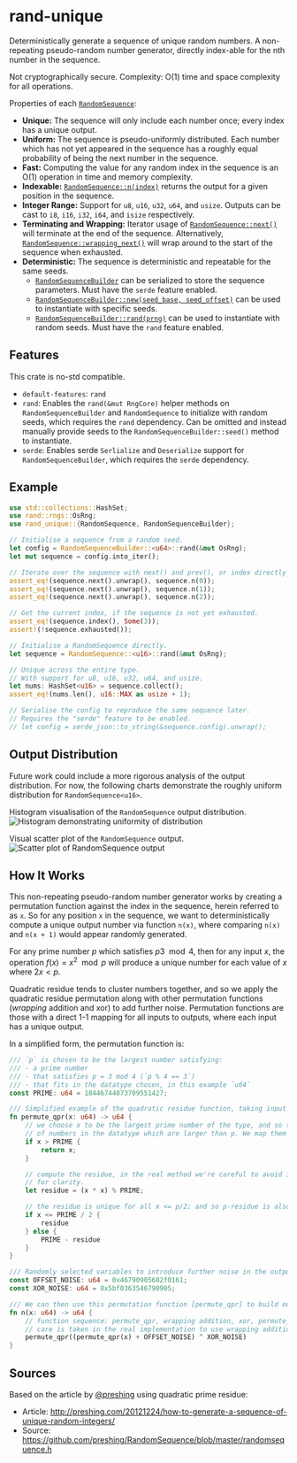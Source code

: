 # rand-unique

Deterministically generate a sequence of unique random numbers. A non-repeating pseudo-random number generator, directly index-able for the nth number in the sequence.

Not cryptographically secure. Complexity: O(1) time and space complexity for all operations.

Properties of each [`RandomSequence`](https://docs.rs/rand-unique/latest/rand_unique/struct.RandomSequence.html):
- **Unique:** The sequence will only include each number once; every index has a unique output.
- **Uniform:** The sequence is pseudo-uniformly distributed. Each number which has not yet appeared in the sequence has a roughly equal probability of being the next number in the sequence.
- **Fast:** Computing the value for any random index in the sequence is an O(1) operation in time and memory complexity.
- **Indexable:** [`RandomSequence::n(index)`](https://docs.rs/rand-unique/latest/rand_unique/struct.RandomSequence.html#method.n) returns the output for a given position in the sequence.
- **Integer Range:** Support for `u8`, `u16`, `u32`, `u64`, and `usize`. Outputs can be cast to `i8`, `i16`, `i32`, `i64`, and `isize` respectively.
- **Terminating and Wrapping:** Iterator usage of [`RandomSequence::next()`](https://docs.rs/rand-unique/latest/rand_unique/struct.RandomSequence.html#method.next) will terminate at the end of the sequence. Alternatively, [`RandomSequence::wrapping_next()`](https://docs.rs/rand-unique/0.2.1/rand_unique/struct.RandomSequence.html#method.wrapping_next) will wrap around to the start of the sequence when exhausted.
- **Deterministic:** The sequence is deterministic and repeatable for the same seeds.
  - [`RandomSequenceBuilder`](https://docs.rs/rand-unique/latest/rand_unique/struct.RandomSequenceBuilder.html) can be serialized to store the sequence parameters. Must have the `serde` feature enabled.
  - [`RandomSequenceBuilder::new(seed_base, seed_offset)`](https://docs.rs/rand-unique/latest/rand_unique/struct.RandomSequenceBuilder.html#method.new) can be used to instantiate with specific seeds.
  - [`RandomSequenceBuilder::rand(prng)`](https://docs.rs/rand-unique/latest/rand_unique/struct.RandomSequenceBuilder.html#method.rand) can be used to instantiate with random seeds. Must have the `rand` feature enabled.

## Features

This crate is no-std compatible.

- `default-features`: `rand`
- `rand`: Enables the `rand(&mut RngCore)` helper methods on `RandomSequenceBuilder` and `RandomSequence` to initialize with random seeds, which requires the `rand` dependency. Can be omitted and instead manually provide seeds to the `RandomSequenceBuilder::seed()` method to instantiate.
- `serde`: Enables serde `Serlialize` and `Deserialize` support for `RandomSequenceBuilder`, which requires the `serde` dependency.

## Example

```rust
use std::collections::HashSet;
use rand::rngs::OsRng;
use rand_unique::{RandomSequence, RandomSequenceBuilder};

// Initialise a sequence from a random seed.
let config = RandomSequenceBuilder::<u64>::rand(&mut OsRng);
let mut sequence = config.into_iter();

// Iterate over the sequence with next() and prev(), or index directly with n(i).
assert_eq!(sequence.next().unwrap(), sequence.n(0));
assert_eq!(sequence.next().unwrap(), sequence.n(1));
assert_eq!(sequence.next().unwrap(), sequence.n(2));

// Get the current index, if the sequence is not yet exhausted.
assert_eq!(sequence.index(), Some(3));
assert!(!sequence.exhausted());

// Initialise a RandomSequence directly.
let sequence = RandomSequence::<u16>::rand(&mut OsRng);

// Unique across the entire type.
// With support for u8, u16, u32, u64, and usize.
let nums: HashSet<u16> = sequence.collect();
assert_eq!(nums.len(), u16::MAX as usize + 1);

// Serialise the config to reproduce the same sequence later.
// Requires the "serde" feature to be enabled.
// let config = serde_json::to_string(&sequence.config).unwrap();
```

## Output Distribution

Future work could include a more rigorous analysis of the output distribution. For now, the following charts demonstrate the roughly uniform distribution for `RandomSequence<u16>`.

Histogram visualisation of the `RandomSequence` output distribution.
![Histogram demonstrating uniformity of distribution](https://github.com/hoxxep/rand-unique/raw/master/charts/histogram-u16.png)

Visual scatter plot of the `RandomSequence` output.
![Scatter plot of RandomSequence output](https://github.com/hoxxep/rand-unique/raw/master/charts/scatter-u16.png)

## How It Works

This non-repeating pseudo-random number generator works by creating a permutation function against the index in the sequence, herein referred to as `x`. So for any position `x` in the sequence, we want to deterministically compute a unique output number via function `n(x)`, where comparing `n(x)` and `n(x + 1)` would appear randomly generated.

For any prime number $p$ which satisfies $p  3 \mod 4$, then for any input $x$, the operation $f(x) = x^2 \mod p$ will produce a unique number for each value of $x$ where $2x < p$.

Quadratic residue tends to cluster numbers together, and so we apply the quadratic residue permutation along with other permutation functions (_wrapping_ addition and xor) to add further noise. Permutation functions are those with a direct 1-1 mapping for all inputs to outputs, where each input has a unique output.

In a simplified form, the permutation function is:
```rust
/// `p` is chosen to be the largest number satisfying:
/// - a prime number
/// - that satisfies p = 3 mod 4 (`p % 4 == 3`)
/// - that fits in the datatype chosen, in this example `u64`
const PRIME: u64 = 18446744073709551427;

/// Simplified example of the quadratic residue function, taking input `x` for prime `PRIME`.
fn permute_qpr(x: u64) -> u64 {
    // we choose x to be the largest prime number of the type, and so there are a small handful
    // of numbers in the datatype which are larger than p. We map them directly to themselves.
    if x > PRIME {
        return x;
    }

    // compute the residue, in the real method we're careful to avoid integer overflow, omitted here
    // for clarity.
    let residue = (x * x) % PRIME;

    // the residue is unique for all x <= p/2; and so p-residue is also unique for x > p/2.
    if x <= PRIME / 2 {
        residue
    } else {
        PRIME - residue
    }
}

/// Randomly selected variables to introduce further noise in the output generation.
const OFFSET_NOISE: u64 = 0x46790905682f0161;
const XOR_NOISE: u64 = 0x5bf0363546790905;

/// We can then use this permutation function [permute_qpr] to build our number generator `n(x)`.
fn n(x: u64) -> u64 {
    // function sequence: permute_qpr, wrapping addition, xor, permute_qpr
    // care is taken in the real implementation to use wrapping addition, omitted here for clarity.
    permute_qpr((permute_qpr(x) + OFFSET_NOISE) ^ XOR_NOISE)
}
```

## Sources

Based on the article by [@preshing](https://github.com/preshing) using quadratic prime residue:
- Article: http://preshing.com/20121224/how-to-generate-a-sequence-of-unique-random-integers/
- Source: https://github.com/preshing/RandomSequence/blob/master/randomsequence.h
